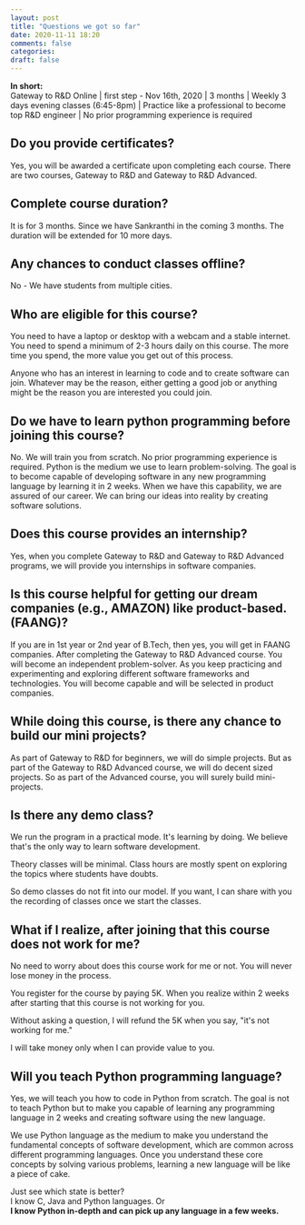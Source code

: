 ```yaml
---
layout: post
title: "Questions we got so far"
date: 2020-11-11 18:20
comments: false
categories:
draft: false
---
```


**In short:**  
Gateway to R&D Online | first step - Nov 16th, 2020 | 3 months | Weekly 3 days evening classes (6:45-8pm) | Practice like a professional to become top R&D engineer | No prior programming experience is required

## Do you provide certificates?

Yes, you will be awarded a certificate upon completing each course. There are two courses, Gateway to R&D and Gateway to R&D Advanced.

## Complete course duration?

It is for 3 months. Since we have Sankranthi in the coming 3 months. The duration will be extended for 10 more days.

## Any chances to conduct classes offline?

No - We have students from multiple cities.

## Who are eligible for this course?

You need to have a laptop or desktop with a webcam and a stable internet.
You need to spend a minimum of 2-3 hours daily on this course. The more time you spend, the more value you get out of this process.

Anyone who has an interest in learning to code and to create software can join.
Whatever may be the reason, either getting a good job or anything might be the reason you are interested you could join.

## Do we have to learn python programming before joining this course?

No. We will train you from scratch. No prior programming experience is required. Python is the medium we use to learn problem-solving. The goal is to become capable of developing software in any new programming language by learning it in 2 weeks. When we have this capability, we are assured of our career. We can bring our ideas into reality by creating software solutions.

## Does this course provides an internship?

Yes, when you complete Gateway to R&D and Gateway to R&D Advanced programs, we will provide you internships in software companies.

## Is this course helpful for getting our dream companies (e.g., AMAZON) like product-based. (FAANG)?

If you are in 1st year or 2nd year of B.Tech, then yes, you will get in FAANG companies. After completing the Gateway to R&D Advanced course. You will become an independent problem-solver. As you keep practicing and experimenting and exploring different software frameworks and technologies. You will become capable and will be selected in product companies.

## While doing this course, is there any chance to build our mini projects?

As part of Gateway to R&D for beginners, we will do simple projects. But as part of the Gateway to R&D Advanced course, we will do decent sized projects. So as part of the Advanced course, you will surely build mini-projects.

## Is there any demo class?

We run the program in a practical mode. It's learning by doing. We believe that's the only way to learn software development.

Theory classes will be minimal. Class hours are mostly spent on exploring the topics where students have doubts.

So demo classes do not fit into our model. If you want, I can share with you the recording of classes once we start the classes.

## What if I realize, after joining that this course does not work for me?

No need to worry about does this course work for me or not. You will never lose money in the process.

You register for the course by paying 5K. When you realize within 2 weeks after starting that this course is not working for you.

Without asking a question, I will refund the 5K when you say, "it's not working for me."

I will take money only when I can provide value to you.

## Will you teach Python programming language?

Yes, we will teach you how to code in Python from scratch. The goal is not to teach Python but to make you capable of learning any programming language in 2 weeks and creating software using the new language.

We use Python language as the medium to make you understand the fundamental concepts of software development, which are common across different programming languages. Once you understand these core concepts by solving various problems, learning a new language will be like a piece of cake.

Just see which state is better?  
I know C, Java and Python languages. Or  
**I know Python in-depth and can pick up any language in a few weeks.**
